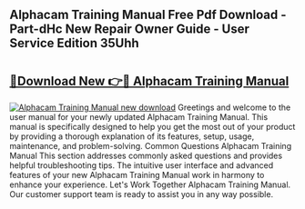 ## Alphacam Training Manual Free Pdf Download - Part-dHc New Repair Owner Guide - User Service Edition 35Uhh

# <h2><a href="http://bc43023.oget.top/?id=Alphacam+Training+Manual">🔗Download New 👉🔴 Alphacam Training Manual</a></h2>

[![Alphacam Training Manual new download](https://i.imgur.com/5g1atiW.png)](http://bc43023.oget.top/?id=Alphacam+Training+Manual)
Greetings and welcome to the user manual for your newly updated Alphacam Training Manual. This manual is specifically designed to help you get the most out of your product by providing a thorough explanation of its features, setup, usage, maintenance, and problem-solving. Common Questions Alphacam Training Manual This section addresses commonly asked questions and provides helpful troubleshooting tips. The intuitive user interface and advanced features of your new Alphacam Training Manual work in harmony to enhance your experience. Let's Work Together Alphacam Training Manual. Our customer support team is ready to assist you in any way possible.
